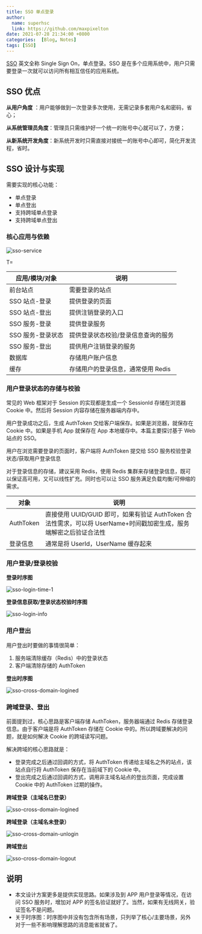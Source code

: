 ```yaml
---
title: SSO 单点登录
author:
  name: superhsc
  link: https://github.com/maxpixelton
date: 2021-07-28 21:34:00 +0800
categories:  [Blog, Notes]
tags: [SSO]
---
```


[SSO](https://baike.baidu.com/item/SSO/3451380) 英文全称 Single Sign On，单点登录。SSO 是在多个应用系统中，用户只需要登录一次就可以访问所有相互信任的应用系统。

## SSO 优点

**从用户角度** ：用户能够做到一次登录多次使用，无需记录多套用户名和密码，省心；

**从系统管理员角度**：管理员只需维护好一个统一的账号中心就可以了，方便；

**从新系统开发角度**：新系统开发时只需直接对接统一的账号中心即可，简化开发流程，省时。

##  SSO 设计与实现

需要实现的核心功能：

- 单点登录
- 单点登出
- 支持跨域单点登录
- 支持跨域单点登出

### 核心应用与依赖

![sso-service](https://maxpixelton.github.io/images/assert/design/sso-service.png)

T=

| 应用/模块/对象    | 说明                                |
| ----------------- | ----------------------------------- |
| 前台站点          | 需要登录的站点                      |
| SSO 站点-登录     | 提供登录的页面                      |
| SSO 站点-登出     | 提供注销登录的入口                  |
| SSO 服务-登录     | 提供登录服务                        |
| SSO 服务-登录状态 | 提供登录状态校验/登录信息查询的服务 |
| SSO 服务-登出     | 提供用户注销登录的服务              |
| 数据库            | 存储用户账户信息                    |
| 缓存              | 存储用户的登录信息，通常使用 Redis  |

### 用户登录状态的存储与校验

常见的 Web 框架对于 Session 的实现都是生成一个 SessionId 存储在浏览器 Cookie 中。然后将 Session 内容存储在服务器端内存中。

用户登录成功之后，生成 AuthToken 交给客户端保存。如果是浏览器，就保存在 Cookie 中。如果是手机 App 就保存在 App 本地缓存中。本篇主要探讨基于 Web 站点的 SSO。

用户在浏览需要登录的页面时，客户端将 AuthToken 提交给 SSO 服务校验登录状态/获取用户登录信息

对于登录信息的存储，建议采用 Redis，使用 Redis 集群来存储登录信息，既可以保证高可用，又可以线性扩充。同时也可以让 SSO 服务满足负载均衡/可伸缩的需求。

| 对象      | 说明                                                         |
| --------- | ------------------------------------------------------------ |
| AuthToken | 直接使用 UUID/GUID 即可，如果有验证 AuthToken 合法性需求，可以将 UserName+时间戳加密生成，服务端解密之后验证合法性 |
| 登录信息  | 通常是将 UserId，UserName 缓存起来                           |

###  用户登录/登录校验

**登录时序图**

![sso-login-time-1](https://maxpixelton.github.io/images/assert/design/sso-login-time-1.png)

**登录信息获取/登录状态校验时序图**

![sso-login-info](https://maxpixelton.github.io/images/assert/design/sso-login-info.png)

### 用户登出

用户登出时要做的事情很简单：

1. 服务端清除缓存（Redis）中的登录状态
2. 客户端清除存储的 AuthToken

**登出时序图**

![sso-cross-domain-logined](https://maxpixelton.github.io/images/assert/design/sso-cross-domain-logined.png)

### 跨域登录、登出

前面提到过，核心思路是客户端存储 AuthToken，服务器端通过 Redis 存储登录信息。由于客户端是将 AuthToken 存储在 Cookie 中的。所以跨域要解决的问题，就是如何解决 Cookie 的跨域读写问题。

解决跨域的核心思路就是：

- 登录完成之后通过回调的方式，将 AuthToken 传递给主域名之外的站点，该站点自行将 AuthToken 保存在当前域下的 Cookie 中。
- 登出完成之后通过回调的方式，调用非主域名站点的登出页面，完成设置 Cookie 中的 AuthToken 过期的操作。

**跨域登录（主域名已登录）**

![sso-cross-domain-logined](https://maxpixelton.github.io/images/assert/design/sso-cross-domain-logined.png)

**跨域登录（主域名未登录）**

![sso-cross-domain-unlogin](https://maxpixelton.github.io/images/assert/design/sso-cross-domain-unlogin.png)

**跨域登出**

![sso-cross-domain-logout](https://maxpixelton.github.io/images/assert/design/sso-cross-domain-logout.png)

##  说明

- 本文设计方案更多是提供实现思路。如果涉及到 APP 用户登录等情况，在访问 SSO 服务时，增加对 APP 的签名验证就好了。当然，如果有无线网关，验证签名不是问题。
- 关于时序图：时序图中并没有包含所有场景，只列举了核心/主要场景，另外对于一些不影响理解思路的消息能省就省了。